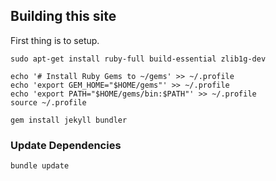 ## Building this site

First thing is to setup.

```script
sudo apt-get install ruby-full build-essential zlib1g-dev
```

```
echo '# Install Ruby Gems to ~/gems' >> ~/.profile
echo 'export GEM_HOME="$HOME/gems"' >> ~/.profile
echo 'export PATH="$HOME/gems/bin:$PATH"' >> ~/.profile
source ~/.profile
```

```
gem install jekyll bundler
```

### Update Dependencies

```shell
bundle update
```

